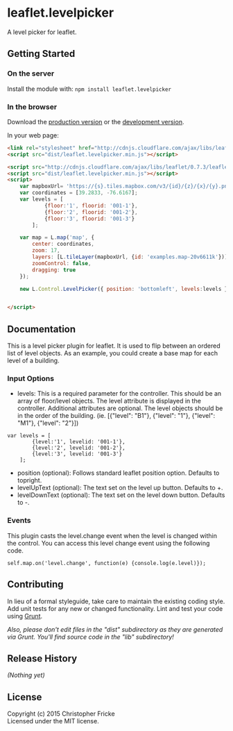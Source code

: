 # leaflet.levelpicker

A level picker for leaflet.

## Getting Started
### On the server
Install the module with: `npm install leaflet.levelpicker`

### In the browser
Download the [production version][min] or the [development version][max].

[min]: https://raw.github.com/bmoregeo/leaflet.levelpicker/master/dist/leaflet.levelpicker.min.js
[max]: https://raw.github.com/bmoregeo/leaflet.levelpicker/master/dist/leaflet.levelpicker.js

In your web page:

```html
<link rel="stylesheet" href="http://cdnjs.cloudflare.com/ajax/libs/leaflet/0.7.3/leaflet.css" />
<script src="dist/leaflet.levelpicker.min.js"></script>

<script src="http://cdnjs.cloudflare.com/ajax/libs/leaflet/0.7.3/leaflet.js"></script>
<script src="dist/leaflet.levelpicker.min.js"></script>
<script>
    var mapboxUrl= 'https://{s}.tiles.mapbox.com/v3/{id}/{z}/{x}/{y}.png';
    var coordinates = [39.2833, -76.6167];
    var levels = [
            {floor:'1', floorid: '001-1'},
            {floor:'2', floorid: '001-2'},
            {floor:'3', floorid: '001-3'}
        ];

    var map = L.map('map', {
        center: coordinates,
        zoom: 17,
        layers: [L.tileLayer(mapboxUrl, {id: 'examples.map-20v6611k'})],
        zoomControl: false,
        dragging: true
    });

    new L.Control.LevelPicker({ position: 'bottomleft', levels:levels }).addTo(map);


</script>
```

## Documentation
This is a level picker plugin for leaflet. It is used to flip between an ordered list of level objects. As an example,
you could create a base map for each level of a building.

### Input Options

* levels: This is a required parameter for the controller. This should be an array of floor/level objects. The level
attribute is displayed in the controller. Additional attributes  are optional. The level objects should be in the order
of the building. (ie. [{"level": "B1"}, {"level": "1"}, {"level": "M1"}, {"level": "2"}])
```
var levels = [
        {level:'1', levelid: '001-1'},
        {level:'2', levelid: '001-2'},
        {level:'3', levelid: '001-3'}
    ];
```

* position (optional): Follows standard leaflet position option. Defaults to topright.
* levelUpText (optional): The text set on the level up button. Defaults to +.
* levelDownText (optional): The text set on the level down button. Defaults to -.

### Events
This plugin casts the level.change event when the level is changed within the control.  You can access this level
change event using the following code.

```
self.map.on('level.change', function(e) {console.log(e.level)});
```

## Contributing
In lieu of a formal styleguide, take care to maintain the existing coding style. Add unit tests for any new or changed functionality. Lint and test your code using [Grunt](http://gruntjs.com/).

_Also, please don't edit files in the "dist" subdirectory as they are generated via Grunt. You'll find source code in the "lib" subdirectory!_

## Release History
_(Nothing yet)_

## License
Copyright (c) 2015 Christopher Fricke  
Licensed under the MIT license.
